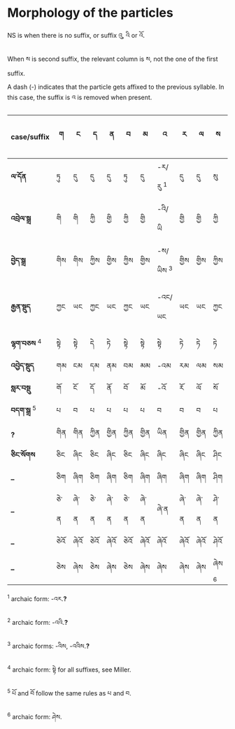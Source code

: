 # Morphology of the particles

NS is when there is no suffix, or suffix འུ, འི or འོ.

When ས is second suffix, the relevant column is ས, not the one of the first suffix.

A dash (-) indicates that the particle gets affixed to the previous syllable. In this case, the suffix is འ is removed when present.

case/suffix | ག | ང | ད | ན | བ | མ | འ | ར | ལ | ས | NS | ད་དྲག |
--- | --- | --- | --- | --- | --- | --- | --- | --- | --- | --- | --- | --- |
**ལ་དོན** | ཏུ | དུ | དུ | དུ | ཏུ | དུ | -ར/རུ <sup>1</sup> | དུ | དུ | སུ | -ར/རུ <sup>1</sup> | ཏུ |
**འབྲེལ་སྒྲ** | གི | གི | ཀྱི | གྱི | ཀྱི | གྱི | -འི/ཡི | གྱི | གྱི | ཀྱི | -འི/ཡི <sup>2</sup> | ཀྱི |
**བྱེད་སྒྲ** | གིས | གིས | ཀྱིས | གྱིས | ཀྱིས | གྱིས | -ས/ཡིས <sup>3</sup> | གྱིས | གྱིས | ཀྱིས | -ས/ཡིས <sup>3</sup> | ཀྱིས |
**རྒྱན་སྡུད** | ཀྱང | ཡང | ཀྱང | ཡང | ཀྱང | ཡང | -འང/ཡང | ཡང | ཡང | ཀྱང | -འང/ཡང**?** | ཀྱང |
**ལྷག་བཅས** <sup>4</sup> | སྟེ | སྟེ | དེ | ཏེ | སྟེ | སྟེ | སྟེ | ཏེ | ཏེ | ཏེ | སྟེ | ཏེ |
**འབྱེད་སྡུད** | གམ | ངམ | དམ | ནམ | བམ | མམ | -འམ | རམ | ལམ | སམ | -འམ | ཏམ |
**སླར་བསྡུ** | གོ | ངོ | དོ | ནོ | བོ | མོ | -འོ | རོ | ལོ | སོ | འོ | ཏོ |
**བདག་སྒྲ** <sup>5</sup> | པ | བ | པ | པ | པ | པ | བ | བ | བ | པ | བ | པ |
**?** | གིན | གིན | ཀྱིན | གྱིན | ཀྱིན | གྱིན | ཡིན | གྱིན | གྱིན | ཀྱིན | ཡིན | ཀྱིན |
**ཅིང་སོགས** | ཅིང | ཞིང | ཅིང | ཞིང | ཅིང | ཞིང | ཞིང | ཞིང | ཞིང | ཤིང | ཞིང | ཅིང |
**–** | ཅིག | ཞིག | ཅིག | ཞིག | ཅིག | ཞིག | ཞིག | ཞིག | ཞིག | ཤིག | ཞིག | ཅིག |
**–** | ཅེ་ན | ཞེ་ན | ཅེ་ན | ཞེ་ན | ཅེ་ན | ཞེ་ན | ཞེ་ན | ཞེ་ན | ཞེ་ན | ཤེ་ན | ཞེ་ན | ཅེ་ན |
**–** | ཅེའོ | ཞེའོ | ཅེའོ | ཞེའོ | ཅེའོ | ཞེའོ | ཞེའོ | ཞེའོ | ཞེའོ | ཤེའོ | ཞེའོ | ཅེའོ |
**–** | ཅེས | ཞེས | ཅེས | ཞེས | ཅེས | ཞེས | ཞེས | ཞེས | ཞེས | ཞེས <sup>6</sup> | ཞེས | ཅེས |

<sup>1</sup> archaic form: -འར.**?**

<sup>2</sup> archaic form: -འའི.**?**

<sup>3</sup> archaic forms: -འིས, -འའིས.**?**

<sup>4</sup> archaic form: སྟེ for all suffixes, see Miller.

<sup>5</sup> པོ and བོ follow the same rules as པ and བ.

<sup>6</sup> archaic form: ཤེས.
